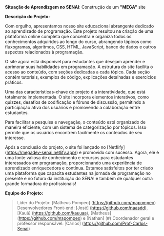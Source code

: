 **Situação de Aprendizgem no SENAI**: Construção de um **"MEGA"** site


**Descrição do Projeto:**

Com orgulho, apresentamos nosso site educacional abrangente dedicado ao aprendizado de programação. Este projeto resultou na criação de uma plataforma online completa que concentra e organiza todos os conhecimentos adquiridos ao longo do curso, abrangendo tópicos como fluxogramas, algoritmos, CSS, HTML, JavaScript, banco de dados e outros aspectos relacionados à programação.

O site agora está disponível para estudantes que desejam aprender e aprimorar suas habilidades em programação. A estrutura do site facilita o acesso ao conteúdo, com seções dedicadas a cada tópico. Cada seção contém tutoriais, exemplos de código, explicações detalhadas e exercícios práticos.

Uma das características-chave do projeto é a interatividade, que está totalmente implementada. O site incorpora elementos interativos, como quizzes, desafios de codificação e fóruns de discussão, permitindo a participação ativa dos usuários e promovendo a colaboração entre estudantes.

Para facilitar a pesquisa e navegação, o conteúdo está organizado de maneira eficiente, com um sistema de categorização por tópicos. Isso permite que os usuários encontrem facilmente os conteúdos de seu interesse.

Após a conclusão do projeto, o site foi lançado no [Netflify] (https://megadev-senai.netlify.app/) e promovido com sucesso. Agora, ele é uma fonte valiosa de conhecimento e recursos para estudantes interessados em programação, proporcionando uma experiência de aprendizado enriquecedora e contínua. Estamos satisfeitos por ter criado uma plataforma que capacita estudantes na jornada de programação no presente e no futuro da instituição do SENAI e também de qualquer outra grande formadora de profissionais!

**Equipe do Projeto:**

>Líder do Projeto: [Matheus Pompeo] (https://github.com/mapompeo)
>Desenvolvedores Front-end: [José] (https://github.com/naasdd), [Kauã] (https://github.com/kauuaa), [Matheus] (https://github.com/mapompeo) e [Nathan] (#)
>Coordenador geral e professor responsável: [Carlos] (https://github.com/Prof-Carlos-Senai)
